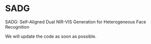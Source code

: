 # SADG
SADG: Self-Aligned Dual NIR-VIS Generation for Heterogeneous Face Recognition

We will update the code as soon as possible.
